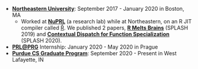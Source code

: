 - [**Northeastern University**](https://www.khoury.northeastern.edu/): September 2017 - January 2020 in Boston, MA
  - Worked at **[NuPRL](http://prl.ccs.neu.edu/)** (a research lab) while at Northeastern, on an R JIT compiler called [Ř](https://github.com/reactorlabs/rir). We published 2 papers, **[R Melts Brains](https://arxiv.org/abs/1907.05118)** (SPLASH 2019) and **[Contextual Dispatch for Function Specialization](http://janvitek.org/pubs/oopsla20-cd.pdf)** (SPLASH 2020).
- [**PRL@PRG**](https://prl-prg.github.io/) Internship: January 2020 - May 2020 in Prague
- [**Purdue CS Graduate Program**](https://www.cs.purdue.edu/graduate/index.html): September 2020 - Present in West Lafayette, IN
